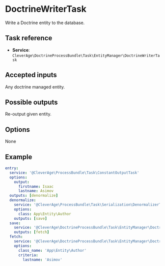 DoctrineWriterTask
==================

Write a Doctrine entity to the database.

Task reference
--------------

* **Service**: `CleverAge\DoctrineProcessBundle\Task\EntityManager\DoctrineWriterTask`

Accepted inputs
---------------

Any doctrine managed entity.

Possible outputs
----------------

Re-output given entity.

Options
-------

None

Example
-------

```yaml
entry:
  service: '@CleverAge\ProcessBundle\Task\ConstantOutputTask'
  options:
    output:
      firstname: Isaac
      lastname: Asimov
  outputs: [denormalize]
  denormalize:
    service: '@CleverAge\ProcessBundle\Task\Serialization\DenormalizerTask'
    options:
      class: App\Entity\Author
    outputs: [save]
  save:
    service: '@CleverAge\DoctrineProcessBundle\Task\EntityManager\DoctrineWriterTask'
    outputs: [fetch]
  fetch:
    service: '@CleverAge\DoctrineProcessBundle\Task\EntityManager\DoctrineReaderTask'
    options:
      class_name: 'App\Entity\Author'
      criteria:
        lastname: 'Asimov'
```